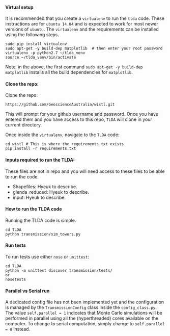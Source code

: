 #### Virtual setup
It is recommended that you create a `virtualenv` to run the `tlda` code. These instructions are for `ubuntu 14.04` and is expected to work for most newer versions of `ubuntu`. The `virtualenv` and the requirements can be installed using the following steps.

    sudo pip install virtualenv
    sudo apt-get -y build-dep matplotlib  # then enter your root password
    virtualenv -p python2.7 ~/tlda_venv
    source ~/tlda_venv/bin/activate

Note, in the above, the first command `sudo apt-get -y build-dep matplotlib` installs all the build dependencies for `matplotlib`.

#### Clone the repo:

Clone the repo:    

    https://github.com/GeoscienceAustralia/wistl.git
    
This will prompt for your github username and password. Once you have entered them and you have access to this repo, `TLDA` will clone in your current directory. 

Once inside the `virtualenv`, navigate to the `TLDA` code:
    
    cd wistl # This is where the requirements.txt exists
    pip install -r requirements.txt

#### Inputs required to run the TLDA:
These files are not in repo and you will need access to these files to be able to run the code.

* Shapefiles: Hyeuk to describe.
* glenda_reduced: Hyeuk to describe.
* input: Hyeuk to describe.


#### How to run the TLDA code

Running the TLDA code is simple.
    
    cd TLDA
    python transmission/sim_towers.py

#### Run tests
To run tests use either `nose` or `unittest`:
    
    cd TLDA
    python -m unittest discover transmission/tests/
    or
    nosetests

#### Parallel vs Serial run
A dedicated config file has not been implemented yet and the configuration is managed by the `TransmissionConfig` class inside the `config_class.py`. The value `self.parallel = 1` indicates that Monte Carlo simulations will be performed in parallel using all the (hyperthreaded) cores available on the computer. To change to serial computation, simply change to `self.parallel = 0` instead.